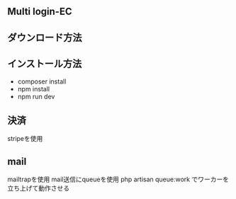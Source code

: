 ## Multi login-EC

## ダウンロード方法

## インストール方法

- composer install
- npm install
- npm run dev

## 決済

stripeを使用

## mail

mailtrapを使用
mail送信にqueueを使用
php artisan queue:work
でワーカーを立ち上げて動作させる
